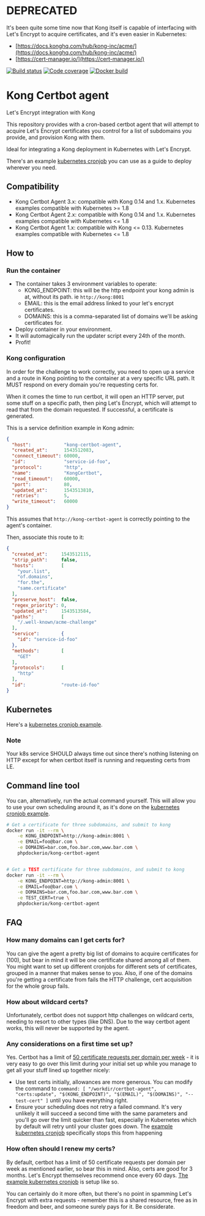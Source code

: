 # DEPRECATED

It's been quite some time now that Kong itself is capable of interfacing with Let's Encrypt to acquire certificates, and
it's even easier in Kubernetes:
 * [https://docs.konghq.com/hub/kong-inc/acme/](https://docs.konghq.com/hub/kong-inc/acme/)
 * [https://cert-manager.io/](https://cert-manager.io/)

[![Build status](https://github.com/phpdocker-io/kong-certbot-agent/actions/workflows/tests.yaml/badge.svg)](https://github.com/phpdocker-io/kong-certbot-agent/actions/workflows/tests.yaml)
[![Code coverage](https://codecov.io/gh/phpdocker-io/kong-certbot-agent/branch/master/graph/badge.svg?token=kwWPdOB7lQ)](https://codecov.io/gh/phpdocker-io/kong-certbot-agent)
[![Docker build](https://github.com/phpdocker-io/kong-certbot-agent/actions/workflows/publish.yaml/badge.svg)](https://github.com/phpdocker-io/kong-certbot-agent/actions/workflows/publish.yaml)

# Kong Certbot agent

Let's Encrypt integration with Kong

This repository provides with a cron-based certbot agent that will attempt to acquire Let's Encrypt certificates you
control
for a list of subdomains you provide, and provision Kong with them.

Ideal for integrating a Kong deployment in Kubernetes with Let's Encrypt.

There's an example [kubernetes cronjob](kubernetes/certbot-cronjob.yml) you can use as a guide to deploy wherever you
need.

## Compatibility

* Kong Certbot Agent 3.x: compatible with Kong 0.14 and 1.x. Kubernetes examples compatible with Kubernetes >= 1.8
* Kong Certbot Agent 2.x: compatible with Kong 0.14 and 1.x. Kubernetes examples compatible with Kubernetes <= 1.8
* Kong Certbot Agent 1.x: compatible with Kong <= 0.13. Kubernetes examples compatible with Kubernetes <= 1.8

## How to

### Run the container

- The container takes 3 environment variables to operate:
    - KONG_ENDPOINT: this will be the http endpoint your kong admin is at, without its path. ie `http://kong:8001`
    - EMAIL: this is the email address linked to your let's encrypt certificates.
    - DOMAINS: this is a comma-separated list of domains we'll be asking certificates for.
- Deploy container in your environment.
- It will automagically run the updater script every 24th of the month.
- Profit!

### Kong configuration

In order for the challenge to work correctly, you need to open up a service and a route in Kong pointing to the
container at a very
specific URL path. It MUST respond on every domain you're requesting certs for.

When it comes the time to run certbot, it will open an HTTP server, put some stuff on a specific path, then ping
Let's Encrypt, which will attempt to read that from the domain requested. If successful, a certificate is generated.

This is a service definition example in Kong admin:

```json
{
  "host":            "kong-certbot-agent",
  "created_at":      1543512083,
  "connect_timeout": 60000,
  "id":              "service-id-foo",
  "protocol":        "http",
  "name":            "KongCertbot",
  "read_timeout":    60000,
  "port":            80,
  "updated_at":      1543513810,
  "retries":         5,
  "write_timeout":   60000
}
```

This assumes that `http://kong-certbot-agent` is correctly pointing to the agent's container.

Then, associate this route to it:

```json
{
  "created_at":     1543512115,
  "strip_path":     false,
  "hosts":          [
    "your.list",
    "of.domains",
    "for.the",
    "same.certificate"
  ],
  "preserve_host":  false,
  "regex_priority": 0,
  "updated_at":     1543513584,
  "paths":          [
    "/.well-known/acme-challenge"
  ],
  "service":        {
    "id": "service-id-foo"
  },
  "methods":        [
    "GET"
  ],
  "protocols":      [
    "http"
  ],
  "id":             "route-id-foo"
}
```

## Kubernetes

Here's a [kubernetes cronjob example](kubernetes/certbot-cronjob.yml).

### Note

Your k8s service SHOULD always time out since there's nothing listening on HTTP except for when certbot itself is
running and requesting certs from LE.

## Command line tool

You can, alternatively, run the actual command yourself. This will allow you to use your own scheduling around
it, as it's done on the [kubernetes cronjob example](kubernetes/certbot-cronjob.yml).

```bash
# Get a certificate for three subdomains, and submit to kong
docker run -it --rm \
    -e KONG_ENDPOINT=http://kong-admin:8001 \
    -e EMAIL=foo@bar.com \
    -e DOMAINS=bar.com,foo.bar.com,www.bar.com \
    phpdockerio/kong-certbot-agent


# Get a TEST certificate for three subdomains, and submit to kong
docker run -it --rm \
    -e KONG_ENDPOINT=http://kong-admin:8001 \
    -e EMAIL=foo@bar.com \
    -e DOMAINS=bar.com,foo.bar.com,www.bar.com \
    -e TEST_CERT=true \
    phpdockerio/kong-certbot-agent

```

## FAQ

### How many domains can I get certs for?

You can give the agent a pretty big list of domains to acquire certificates for (100), but bear in mind it will be one
certificate
shared among all of them. You might want to set up different cronjobs for different sets of certificates, grouped in a
manner
that makes sense to you. Also, if one of the domains you're getting a certificate from fails the HTTP challenge, cert
acquisition
for the whole group fails.

### How about wildcard certs?

Unfortunately, certbot does not support http challenges on wildcard certs, needing to resort to other types (like DNS).
Due to the way certbot agent works, this will never be supported by the agent.

### Any considerations on a first time set up?

Yes. Certbot has a limit of [50 certificate requests per domain per week](https://letsencrypt.org/docs/rate-limits/) -
it is very easy to go over this limit during
your initial set up while you manage to get all your stuff lined up together nicely:

* Use test certs initially, allowances are more generous. You can modify the command to
  `command: [ "/workdir/certbot-agent", "certs:update", "$(KONG_ENDPOINT)", "$(EMAIL)", "$(DOMAINS)", "--test-cert" ]`
  until you have everything right.
* Ensure your scheduling does not retry a failed command. It's very unlikely it will succeed a second time with the same
  parameters
  and you'll go over the limit quicker than fast, especially in Kubernetes which by default will retry until your
  cluster goes down. The
  [example kubernetes cronjob](kubernetes/certbot-cronjob.yml) specifically stops this from happening

### How often should I renew my certs?

By default, certbot has a limit of 50 certificate requests per domain per week as mentioned earlier, so bear this in
mind. Also, certs are good for 3 months. Let's Encrypt themselves recommend once every 60
days. [The example kubernetes cronjob](kubernetes/certbot-cronjob.yml)
is setup like so.

You can certainly do it more often, but there's no point in spamming Let's Encrypt with extra requests - remember this
is a shared resource, free as in freedom and beer, and someone surely pays for it. Be considerate.
